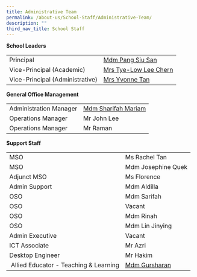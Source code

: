 ```yaml
---
title: Administrative Team
permalink: /about-us/School-Staff/Administrative-Team/
description: ""
third_nav_title: School Staff
---
```

**School Leaders**

| | | 
| -------- | -------- | 
| Principal     |[Mdm Pang Siu San](mailto:naps_sl@moe.edu.sg)   | 
|Vice-Principal (Academic)|[Mrs Tye-Low Lee Chern](mailto:naps_sl@moe.edu.sg)|
|Vice-Principal (Administrative)|[Mrs Yvonne Tan](mailto:naps_sl@moe.edu.sg)

**General Office Management**

| | | 
| -------- | -------- | 
| Administration Manager     |[Mdm Sharifah Mariam](mailto:naps@moe.edu.sg)  | 
|Operations Manager|Mr John Lee|
|Operations Manager|Mr Raman

**Support Staff**

| | | 
| -------- | -------- | 
|MSO|Ms Rachel Tan
|MSO|Mdm Josephine Quek|
|Adjunct MSO|Ms Florence
|Admin Support|Mdm Aldilla
|OSO|Mdm Sarifah
|OSO|Vacant
|OSO|Mdm Rinah
|OSO|Mdm Lin Jinying
|Admin Executive|Vacant
|ICT Associate|Mr Azri
|Desktop Engineer|Mr Hakim
| Allied Educator - Teaching & Learning|[Mdm Gursharan](mailto:gursharan_kaur_taranjeet@moe.edu.sg)

